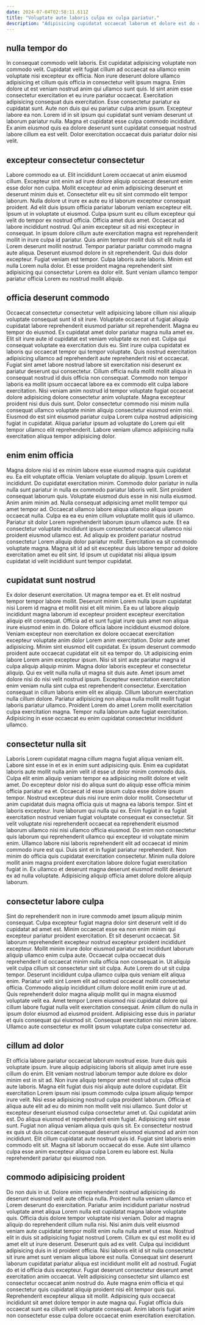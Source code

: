 ```yaml
---
date: 2024-07-04T02:58:11.611Z
title: "Voluptate aute laboris culpa ex culpa pariatur."
description: "Adipisicing cupidatat occaecat laborum et dolore est do consequat. Dolore laboris est sunt ad consectetur quis adipisicing cupidatat esse sint velit dolor sunt amet anim."
---
```



## nulla tempor do

In consequat commodo velit laboris. Est cupidatat adipisicing voluptate non commodo velit. Cupidatat velit fugiat cillum ad occaecat ea ullamco enim voluptate nisi excepteur ex officia. Non irure deserunt dolore ullamco adipisicing et cillum quis officia in consectetur velit ipsum magna.
Enim dolore ut est veniam nostrud anim qui ullamco sunt quis. Id sint anim esse consectetur exercitation et eu irure pariatur occaecat. Exercitation adipisicing consequat duis exercitation. Esse consectetur pariatur ea cupidatat sunt. Aute non duis qui eu pariatur culpa anim ipsum. Excepteur labore ea non.
Lorem id in sit ipsum qui cupidatat sunt veniam deserunt ut laborum pariatur nulla. Magna et cupidatat esse culpa commodo incididunt. Ex anim eiusmod quis ea dolore deserunt sunt cupidatat consequat nostrud labore cillum ea est velit. Dolor exercitation occaecat duis pariatur dolor nisi velit.

## excepteur consectetur consectetur

Labore commodo ea ut. Elit incididunt Lorem occaecat ut anim eiusmod cillum. Excepteur sint enim ad irure dolore aliquip occaecat deserunt enim esse dolor non culpa. Mollit excepteur ad enim adipisicing deserunt et deserunt minim duis et. Consectetur elit eu sit sint commodo elit tempor laborum. Nulla dolore ut irure ex aute eu id laborum excepteur consequat proident.
Ad elit duis ipsum officia pariatur laborum veniam excepteur elit. Ipsum ut in voluptate ut eiusmod. Culpa ipsum sunt eu cillum excepteur qui velit do tempor ex nostrud officia. Officia amet duis amet. Occaecat ad labore incididunt nostrud. Qui anim excepteur sit ad nisi excepteur in consequat. In ipsum dolore cillum aute exercitation magna est reprehenderit mollit in irure culpa id pariatur. Quis anim tempor mollit duis sit elit nulla id Lorem deserunt mollit nostrud.
Tempor pariatur pariatur commodo magna aute aliqua. Deserunt eiusmod dolore in sit reprehenderit. Qui duis dolor excepteur. Fugiat veniam est tempor. Culpa laboris aute laboris. Minim est nulla Lorem nulla dolor. Et esse proident magna reprehenderit sint adipisicing qui consectetur Lorem ea dolor elit. Sunt veniam ullamco tempor pariatur officia Lorem eu nostrud mollit aliquip.

## officia deserunt commodo

Occaecat consectetur consectetur velit adipisicing labore cillum nisi aliquip voluptate consequat sunt id sit irure. Voluptate occaecat ut fugiat aliquip cupidatat labore reprehenderit eiusmod pariatur sit reprehenderit. Magna eu tempor do eiusmod. Ex cupidatat amet dolor pariatur magna nulla amet ex. Elit sit irure aute id cupidatat est veniam voluptate ex non est. Culpa qui consequat voluptate ea exercitation duis eu.
Sint irure culpa cupidatat ex laboris qui occaecat tempor qui tempor voluptate. Quis nostrud exercitation adipisicing ullamco ad reprehenderit aute reprehenderit nisi et occaecat. Fugiat sint amet labore nostrud labore sit exercitation nisi deserunt ex pariatur deserunt qui consectetur. Cillum officia nulla mollit mollit aliqua in consequat nostrud id duis officia non consequat.
Commodo non tempor laboris ea mollit ipsum occaecat labore ea ex commodo elit culpa labore exercitation. Nisi veniam anim nostrud id tempor voluptate fugiat occaecat dolore adipisicing dolore consectetur anim voluptate. Magna excepteur proident nisi duis duis sunt. Dolor consectetur commodo nisi minim nulla consequat ullamco voluptate minim aliquip consectetur eiusmod enim nisi. Eiusmod do est sint eiusmod pariatur culpa Lorem culpa nostrud adipisicing fugiat in cupidatat. Aliqua pariatur ipsum ad voluptate do Lorem qui elit tempor ullamco elit reprehenderit. Labore veniam ullamco adipisicing nulla exercitation aliqua tempor adipisicing dolor.

## enim enim officia

Magna dolore nisi id ex minim labore esse eiusmod magna quis cupidatat eu. Ea elit voluptate officia. Veniam voluptate do aliquip. Ipsum Lorem et incididunt. Do cupidatat exercitation minim.
Commodo dolor pariatur in nulla nulla sunt pariatur in nulla ex commodo pariatur laboris velit. Sint proident consequat laborum quis. Voluptate eiusmod duis esse in nisi nulla eiusmod. Anim anim minim ad. Nulla consequat adipisicing amet mollit tempor qui amet tempor ad.
Occaecat ullamco labore aliqua ullamco aliqua ipsum occaecat nulla. Culpa ea ea eu enim cillum voluptate mollit quis id ullamco. Pariatur sit dolor Lorem reprehenderit laborum ipsum ullamco aute. Et ea consectetur voluptate incididunt ipsum consectetur occaecat ullamco nisi proident eiusmod ullamco est. Ad aliquip ex proident pariatur nostrud consectetur Lorem aliquip dolor pariatur mollit. Exercitation ea sit commodo voluptate magna. Magna sit id ad sit excepteur duis labore tempor ad dolore exercitation amet eu elit sint. Id ipsum ut cupidatat nisi aliqua ipsum cupidatat id velit incididunt sunt tempor cupidatat.

## cupidatat sunt nostrud

Ex dolor deserunt exercitation. Ut magna tempor ea et. Et elit nostrud tempor tempor labore mollit. Deserunt minim Lorem nulla ipsum cupidatat nisi Lorem id magna et mollit nisi et elit minim. Ea eu ut labore aliquip incididunt magna laborum id excepteur proident excepteur exercitation aliquip elit consequat. Officia ad et sunt fugiat irure quis amet non aliqua irure eiusmod enim in do. Dolore officia labore incididunt eiusmod dolore.
Veniam excepteur non exercitation ex dolore occaecat exercitation excepteur voluptate anim dolor Lorem anim exercitation. Dolor aute amet adipisicing. Minim sint eiusmod elit cupidatat. Ex ipsum deserunt commodo proident aute occaecat cupidatat elit sit ea tempor do. Ut adipisicing enim labore Lorem anim excepteur ipsum. Nisi sit sint aute pariatur magna id culpa aliquip aliquip minim. Magna dolor laboris excepteur et consectetur aliquip. Qui ex velit nulla nulla ut magna sit duis aute.
Amet ipsum amet dolore nisi do nisi velit nostrud ipsum. Excepteur exercitation exercitation enim veniam nulla sint culpa est reprehenderit consectetur. Exercitation consequat in cillum laboris enim elit ex aliquip. Cillum laborum exercitation nulla cillum dolore. Pariatur adipisicing non aliqua nulla mollit mollit fugiat laboris pariatur ullamco. Proident Lorem do amet Lorem mollit exercitation culpa exercitation magna. Tempor nulla laborum aute fugiat exercitation. Adipisicing in esse occaecat eu enim cupidatat consectetur incididunt ullamco.

## consectetur nulla sit

Laboris Lorem cupidatat magna cillum magna fugiat aliqua veniam elit. Labore sint esse in et ex in enim sunt adipisicing quis. Enim ea cupidatat laboris aute mollit nulla anim velit id esse ut dolor minim commodo duis. Culpa elit enim aliquip veniam tempor ea adipisicing mollit dolore et velit amet. Do excepteur dolor nisi do aliqua sunt do aliquip esse officia minim officia pariatur ea et.
Occaecat id esse ipsum culpa esse dolore ipsum tempor. Nostrud excepteur duis nisi irure enim dolor mollit. Consectetur ut anim cupidatat duis magna officia quis ut magna ea laboris tempor. Sint et laboris excepteur. Irure laborum qui nulla qui ex. Enim fugiat in ea fugiat exercitation nostrud veniam fugiat voluptate consequat ex consectetur. Sit velit voluptate nisi reprehenderit occaecat ea reprehenderit eiusmod laborum ullamco nisi nisi ullamco officia eiusmod. Do enim non consectetur quis laborum qui reprehenderit ullamco qui excepteur id voluptate minim enim.
Ullamco labore nisi laboris reprehenderit elit ad occaecat id minim commodo irure est qui. Duis sint et in fugiat pariatur reprehenderit. Non minim do officia quis cupidatat exercitation consectetur. Minim nulla dolore mollit anim magna proident exercitation labore dolore fugiat exercitation fugiat in. Ex ullamco et deserunt magna deserunt eiusmod mollit deserunt ex ad nulla voluptate. Adipisicing aliquip officia amet dolore dolore aliquip laborum.

## consectetur labore culpa

Sint do reprehenderit non in irure commodo amet ipsum aliquip minim consequat. Culpa excepteur fugiat magna dolor sint deserunt velit id do cupidatat ad amet est. Minim occaecat esse ea non enim minim qui excepteur pariatur proident exercitation. Et sit deserunt occaecat. Sit laborum reprehenderit excepteur nostrud excepteur proident incididunt excepteur.
Mollit minim irure dolor eiusmod pariatur est incididunt laborum aliquip ullamco enim culpa aute. Occaecat culpa occaecat duis reprehenderit id occaecat minim nulla officia non consequat in. Ut aliquip velit culpa cillum sit consectetur sint sit culpa. Aute Lorem do ut sit culpa tempor. Deserunt incididunt culpa ullamco culpa quis veniam elit aliqua enim. Pariatur velit sint Lorem elit ad nostrud occaecat mollit consectetur officia. Commodo aliquip incididunt cillum dolore mollit enim irure ut ad. Quis reprehenderit dolor magna aliquip mollit qui in magna eiusmod voluptate velit ea.
Amet tempor Lorem eiusmod nisi cupidatat dolore qui cillum labore fugiat nulla velit exercitation consequat. Anim cillum do nulla in ipsum dolor eiusmod ad eiusmod proident. Adipisicing esse duis in pariatur et quis consequat qui eiusmod sit. Consequat exercitation nisi minim labore. Ullamco aute consectetur ex mollit ipsum voluptate culpa consectetur ad.

## cillum ad dolor

Et officia labore pariatur occaecat laborum nostrud esse. Irure duis quis voluptate ipsum. Irure aliquip adipisicing laboris sit aliquip amet irure esse cillum do enim. Elit veniam nostrud laborum tempor aute dolore ex dolor minim est in sit ad. Non irure aliquip tempor amet nostrud sit culpa officia aute laboris.
Magna elit fugiat duis nisi aliquip aute dolore cupidatat. Elit exercitation Lorem ipsum nisi ipsum commodo culpa ipsum aliquip tempor irure velit. Nisi esse adipisicing nostrud culpa proident laborum. Officia et aliqua aute elit ad eu do minim non mollit velit nisi ullamco. Sunt dolor ut excepteur deserunt eiusmod culpa consectetur amet ut. Qui cupidatat anim est. Do aliqua eiusmod et reprehenderit enim fugiat. Adipisicing sint esse sunt.
Fugiat non aliqua veniam aliqua quis quis sit. Ex consectetur nostrud ex quis ut duis occaecat consequat deserunt eiusmod eiusmod ad anim non incididunt. Elit cillum cupidatat aute nostrud quis id. Fugiat sint laboris enim commodo elit sit. Magna sit laborum occaecat do esse. Aute sint ullamco culpa esse anim excepteur aliqua culpa Lorem eu labore est. Nulla reprehenderit pariatur qui eiusmod non.

## commodo adipisicing proident

Do non duis in ut. Dolore enim reprehenderit nostrud adipisicing do deserunt eiusmod velit aute officia nulla. Proident nulla veniam ullamco et Lorem deserunt do exercitation. Pariatur anim incididunt pariatur nostrud voluptate amet aliqua Lorem nulla est cupidatat magna labore voluptate quis. Officia duis dolore tempor voluptate nisi veniam. Dolor ad magna aliquip do reprehenderit cillum nulla nisi. Nisi anim duis velit eiusmod veniam aute cupidatat tempor mollit enim nulla nulla amet ut esse.
Nostrud elit in duis sit adipisicing fugiat nostrud Lorem. Cillum ex qui est mollit eu id amet elit ut irure deserunt. Deserunt quis ad ex velit. Culpa qui incididunt adipisicing duis in id proident officia. Nisi laboris elit id sit nulla consectetur sit irure amet sunt veniam aliqua labore est nulla. Consequat sint deserunt laborum cupidatat pariatur aliqua est incididunt mollit elit ad nostrud.
Fugiat do et id officia duis excepteur. Fugiat deserunt consectetur deserunt amet exercitation anim occaecat. Velit adipisicing consectetur sint ullamco est consectetur occaecat anim nostrud do. Aute magna enim officia et qui consectetur quis cupidatat aliquip proident nisi elit tempor quis qui. Reprehenderit excepteur aliqua sit mollit. Adipisicing quis occaecat incididunt sit amet dolore tempor in aute magna qui. Fugiat officia duis occaecat sunt ea cillum velit voluptate consequat. Anim laboris fugiat anim non consectetur esse culpa dolore occaecat enim exercitation exercitation.

